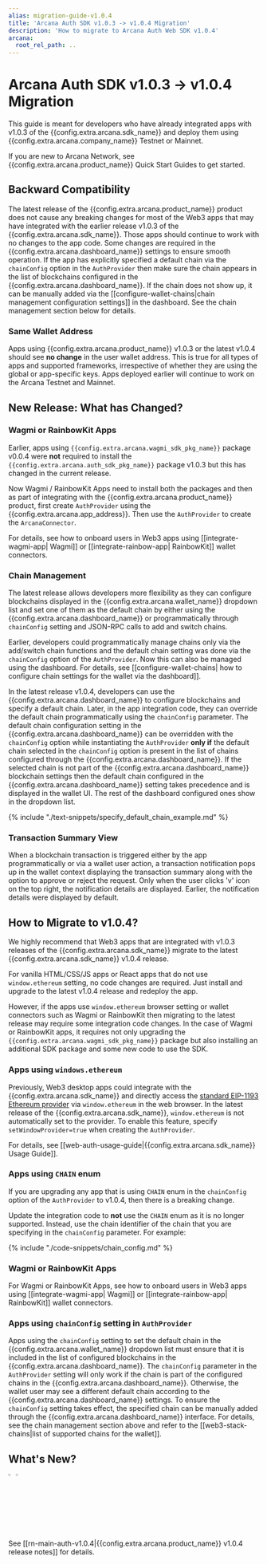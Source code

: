 ```yaml
---
alias: migration-guide-v1.0.4
title: 'Arcana Auth SDK v1.0.3 -> v1.0.4 Migration'
description: 'How to migrate to Arcana Auth Web SDK v1.0.4'
arcana:
  root_rel_path: ..
---
```


# Arcana Auth SDK v1.0.3 -> v1.0.4 Migration

This guide is meant for developers who have already integrated apps with v1.0.3 of the {{config.extra.arcana.sdk_name}} and deploy them using {{config.extra.arcana.company_name}} Testnet or Mainnet. 

If you are new to Arcana Network, see {{config.extra.arcana.product_name}} Quick Start Guides to get started.


## Backward Compatibility

The latest release of the {{config.extra.arcana.product_name}} product does not cause any breaking changes for most of the Web3 apps that may have integrated with the earlier release v1.0.3 of the {{config.extra.arcana.sdk_name}}. Those apps should continue to work with no changes to the app code. Some changes are required in the {{config.extra.arcana.dashboard_name}} settings to ensure smooth operation. If the app has explicitly specified a default chain via the `chainConfig` option in the `AuthProvider` then make sure the chain appears in the list of blockchains configured in the {{config.extra.arcana.dashboard_name}}. If the chain does not show up, it can be manually added via the [[configure-wallet-chains|chain management configuration settings]] in the dashboard. See the chain management section below for details.

### Same Wallet Address

Apps using {{config.extra.arcana.product_name}} v1.0.3 or the latest v1.0.4 should see **no change** in the user wallet address. This is true for all types of apps and supported frameworks, irrespective of whether they are using the global or app-specific keys. Apps deployed earlier will continue to work on the Arcana Testnet and Mainnet. 

## New Release: What has Changed?

### Wagmi or RainbowKit Apps

Earlier, apps using `{{config.extra.arcana.wagmi_sdk_pkg_name}}` package v0.0.4 were **not** required to install the `{{config.extra.arcana.auth_sdk_pkg_name}}` package v1.0.3 but this has changed in the current release.

Now Wagmi / RainbowKit Apps need to install both the packages and then as part of integrating with the {{config.extra.arcana.product_name}} product, first create `AuthProvider` using the {{config.extra.arcana.app_address}}. Then use the `AuthProvider` to create the `ArcanaConnector`. 

For details, see how to onboard users in Web3 apps using [[integrate-wagmi-app| Wagmi]] or [[integrate-rainbow-app| RainbowKit]] wallet connectors.

### Chain Management

The latest release allows developers more flexibility as they can configure blockchains displayed in the {{config.extra.arcana.wallet_name}} dropdown list and set one of them as the default chain by either using the {{config.extra.arcana.dashboard_name}} or programmatically through `chainConfig` setting and JSON-RPC calls to add and switch chains. 

Earlier, developers could programmatically manage chains only via the add/switch chain functions and the default chain setting was done via the `chainConfig` option of the `AuthProvider`. Now this can also be managed using the dashboard. For details, see [[configure-wallet-chains| how to configure chain settings for the wallet via the dashboard]]. 

In the latest release v1.0.4, developers can use the {{config.extra.arcana.dashboard_name}} to configure blockchains and specify a default chain. Later, in the app integration code, they can override the default chain programmatically using the `chainConfig` parameter. The default chain configuration setting in the {{config.extra.arcana.dashboard_name}} can be overridden with the `chainConfig` option while instantiating the `AuthProvider` **only if** the default chain selected in the `chainConfig` option is present in the list of chains configured through the {{config.extra.arcana.dashboard_name}}. If the selected chain is not part of the {{config.extra.arcana.dashboard_name}} blockchain settings then the default chain configured in the {{config.extra.arcana.dashboard_name}} setting takes precedence and is displayed in the wallet UI. The rest of the dashboard configured ones show in the dropdown list.

{% include "./text-snippets/specify_default_chain_example.md" %}

### Transaction Summary View

When a blockchain transaction is triggered either by the app programmatically or via a wallet user action, a transaction notification pops up in the wallet context displaying the transaction summary along with the option to approve or reject the request. Only when the user clicks 'v' icon on the top right, the notification details are displayed. Earlier, the notification details were displayed by default.

## How to Migrate to v1.0.4?

We highly recommend that Web3 apps that are integrated with v1.0.3 releases of the {{config.extra.arcana.sdk_name}} migrate to the latest {{config.extra.arcana.sdk_name}} v1.0.4 release.

For vanilla HTML/CSS/JS apps or React apps that do not use `window.ethereum` setting, no code changes are required. Just install and upgrade to the latest v1.0.4 release and redeploy the app. 

However, if the apps use `window.ethereum` browser setting or wallet connectors such as Wagmi or RainbowKit then migrating to the latest release may require some integration code changes. In the case of Wagmi or RainbowKit apps, it requires not only upgrading the `{{config.extra.arcana.wagmi_sdk_pkg_name}}` package but also installing an additional SDK package and some new code to use the SDK.  

### Apps using `windows.ethereum`

Previously, Web3 desktop apps could integrate with the {{config.extra.arcana.sdk_name}} and directly access the [standard EIP-1193 Ethereum provider](https://eips.ethereum.org/EIPS/eip-1193) via `window.ethereum` in the web browser. In the latest release of the {{config.extra.arcana.sdk_name}}, `window.ethereum` is not automatically set to the provider. To enable this feature, specify `setWindowProvider=true` when creating the `AuthProvider`.
     
For details, see [[web-auth-usage-guide|{{config.extra.arcana.sdk_name}} Usage Guide]].

### Apps using `CHAIN` enum

If you are upgrading any app that is using `CHAIN` enum in the `chainConfig` option of the `AuthProvider` to v1.0.4, then there is a breaking change. 

Update the integration code to **not** use the `CHAIN` enum as it is no longer supported. Instead, use the chain identifier of the chain that you are specifying in the `chainConfig` parameter. For example:

{% include "./code-snippets/chain_config.md" %}

### Wagmi or RainbowKit Apps

For Wagmi or RainbowKit Apps, see how to onboard users in Web3 apps using [[integrate-wagmi-app| Wagmi]] or [[integrate-rainbow-app| RainbowKit]] wallet connectors. 

### Apps using `chainConfig` setting in `AuthProvider`

Apps using the `chainConfig` setting to set the default chain in the {{config.extra.arcana.wallet_name}} dropdown list must ensure that it is included in the list of configured blockchains in the {{config.extra.arcana.dashboard_name}}. The `chainConfig` parameter in the `AuthProvider` setting will only work if the chain is part of the configured chains in the {{config.extra.arcana.dashboard_name}}. Otherwise, the wallet user may see a different default chain according to the {{config.extra.arcana.dashboard_name}} settings. To ensure the `chainConfig` setting takes effect, the specified chain can be manually added through the {{config.extra.arcana.dashboard_name}} interface. For details, see the chain management section above and refer to the [[web3-stack-chains|list of supported chains for the wallet]].

## What's New?

<img src="{{config.extra.arcana.img_dir}}/icon_new_light.{{config.extra.arcana.img_png}}#only-light" alt="New icon" width="3%" /><img src="{{config.extra.arcana.img_dir}}/icon_new_dark.{{config.extra.arcana.img_png}}#only-dark" alt="New icon" width="3%" />

See [[rn-main-auth-v1.0.4|{{config.extra.arcana.product_name}} v1.0.4 release notes]] for details.
